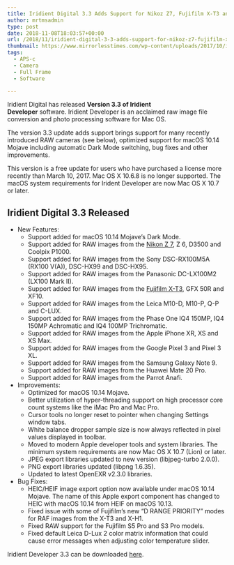 ```yaml
---
title: Iridient Digital 3.3 Adds Support for Nikoz Z7, Fujifilm X-T3 and GFX 50R
author: mrtmsadmin
type: post
date: 2018-11-08T18:03:57+00:00
url: /2018/11/iridient-digital-3-3-adds-support-for-nikoz-z7-fujifilm-x-t3-and-gfx-50r/
thumbnail: https://www.mirrorlesstimes.com/wp-content/uploads/2017/10/iridient-developer-750x550.jpg
tags:
  - APS-c
  - Camera
  - Full Frame
  - Software

---
```

Iridient Digital has released **Version 3.3 of Iridient Developer** software. Iridient Developer is an acclaimed raw image file conversion and photo processing software for Mac OS.

The version 3.3 update adds support brings support for many recently introduced RAW cameras (see below), optimized support for macOS 10.14 Mojave including automatic Dark Mode switching, bug fixes and other improvements.

This version is a free update for users who have purchased a license more recently than March 10, 2017. Mac OS X 10.6.8 is no longer supported. The macOS system requirements for Irident Developer are now Mac OS X 10.7 or later.<!--more-->

## Iridient Digital 3.3 Released

  * New Features: 
      * Support added for macOS 10.14 Mojave’s Dark Mode.
      * Support added for RAW images from the [Nikon Z 7][1], Z 6, D3500 and Coolpix P1000.
      * Support added for RAW images from the Sony DSC-RX100M5A (RX100 V(A)), DSC-HX99 and DSC-HX95.
      * Support added for RAW images from the Panasonic DC-LX100M2 (LX100 Mark II).
      * Support added for RAW images from the [Fujifilm X-T3][2], GFX 50R and XF10.
      * Support added for RAW images from the Leica M10-D, M10-P, Q-P and C-LUX.
      * Support added for RAW images from the Phase One IQ4 150MP, IQ4 150MP Achromatic and IQ4 100MP Trichromatic.
      * Support added for RAW images from the Apple iPhone XR, XS and XS Max.
      * Support added for RAW images from the Google Pixel 3 and Pixel 3 XL.
      * Support added for RAW images from the Samsung Galaxy Note 9.
      * Support added for RAW images from the Huawei Mate 20 Pro.
      * Support added for RAW images from the Parrot Anafi.
  * Improvements: 
      * Optimized for macOS 10.14 Mojave.
      * Better utilization of hyper-threading support on high processor core count systems like the iMac Pro and Mac Pro.
      * Cursor tools no longer reset to pointer when changing Settings window tabs.
      * White balance dropper sample size is now always reflected in pixel values displayed in toolbar.
      * Moved to modern Apple developer tools and system libraries. The minimum system requirements are now Mac OS X 10.7 (Lion) or later.
      * JPEG export libraries updated to new version (libjpeg-turbo 2.0.0).
      * PNG export libraries updated (libpng 1.6.35).
      * Updated to latest OpenEXR v2.3.0 libraries.
  * Bug Fixes: 
      * HEIC/HEIF image export option now available under macOS 10.14 Mojave. The name of this Apple export component has changed to HEIC with macOS 10.14 from HEIF on macOS 10.13.
      * Fixed issue with some of Fujifilm’s new “D RANGE PRIORITY” modes for RAF images from the X-T3 and X-H1.
      * Fixed RAW support for the Fujifilm S5 Pro and S3 Pro models.
      * Fixed default Leica D-Lux 2 color matrix information that could cause error messages when adjusting color temperature slider.

Iridient Developer 3.3 can be downloaded <a href="https://www.iridientdigital.com/products/iridientdeveloper_download.html" target="_blank" rel="nofollow noopener">here</a>.

 [1]: https://www.mirrorlesstimes.com/tags/nikon-z7/
 [2]: https://www.mirrorlesstimes.com/tags/fujifilm-x-t3/